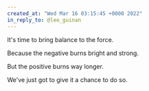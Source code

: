 ```yaml
---
created_at: "Wed Mar 16 03:15:45 +0000 2022"
in_reply_to: @leo_guinan
---
```


It's time to bring balance to the force.

Because the negative burns bright and strong. 

But the positive burns way longer. 

We've just got to give it a chance to do so.